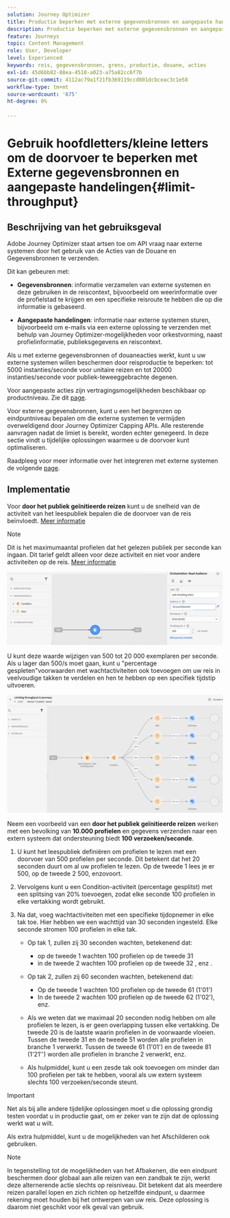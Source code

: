 ```yaml
---
solution: Journey Optimizer
title: Productie beperken met externe gegevensbronnen en aangepaste handelingen
description: Productie beperken met externe gegevensbronnen en aangepaste handelingen
feature: Journeys
topic: Content Management
role: User, Developer
level: Experienced
keywords: reis, gegevensbronnen, grens, productie, douane, acties
exl-id: 45d6bb82-88ea-4510-a023-a75a82cc6f7b
source-git-commit: 4112ac79a1f21fb369119ccd801dcbceac3c1e58
workflow-type: tm+mt
source-wordcount: '675'
ht-degree: 0%

---
```


# Gebruik hoofdletters/kleine letters om de doorvoer te beperken met Externe gegevensbronnen en aangepaste handelingen{#limit-throughput}

## Beschrijving van het gebruiksgeval

Adobe Journey Optimizer staat artsen toe om API vraag naar externe systemen door het gebruik van de Acties van de Douane en Gegevensbronnen te verzenden.

Dit kan gebeuren met:

* **Gegevensbronnen**: informatie verzamelen van externe systemen en deze gebruiken in de reiscontext, bijvoorbeeld om weerinformatie over de profielstad te krijgen en een specifieke reisroute te hebben die op die informatie is gebaseerd.

* **Aangepaste handelingen**: informatie naar externe systemen sturen, bijvoorbeeld om e-mails via een externe oplossing te verzenden met behulp van Journey Optimizer-mogelijkheden voor orkestvorming, naast profielinformatie, publieksgegevens en reiscontext.

Als u met externe gegevensbronnen of douaneacties werkt, kunt u uw externe systemen willen beschermen door reisproductie te beperken: tot 5000 instanties/seconde voor unitaire reizen en tot 20000 instanties/seconde voor publiek-teweeggebrachte degenen.

Voor aangepaste acties zijn vertragingsmogelijkheden beschikbaar op productniveau. Zie dit [page](../configuration/external-systems.md#capping).

Voor externe gegevensbronnen, kunt u een het begrenzen op eindpuntniveau bepalen om die externe systemen te vermijden overweldigend door Journey Optimizer Capping APIs. Alle resterende aanvragen nadat de limiet is bereikt, worden echter genegeerd. In deze sectie vindt u tijdelijke oplossingen waarmee u de doorvoer kunt optimaliseren.

Raadpleeg voor meer informatie over het integreren met externe systemen de volgende [page](../configuration/external-systems.md).

## Implementatie

Voor **door het publiek geïnitieerde reizen** kunt u de snelheid van de activiteit van het leespubliek bepalen die de doorvoer van de reis beïnvloedt. [Meer informatie](../building-journeys/read-audience.md)

>[!NOTE]
>
> Dit is het maximumaantal profielen dat het gelezen publiek per seconde kan ingaan. Dit tarief geldt alleen voor deze activiteit en niet voor andere activiteiten op de reis. [Meer informatie](../building-journeys/read-audience.md)

![](assets/limit-throughput-1.png)

U kunt deze waarde wijzigen van 500 tot 20 000 exemplaren per seconde. Als u lager dan 500/s moet gaan, kunt u &quot;percentage gespleten&quot;voorwaarden met wachtactiviteiten ook toevoegen om uw reis in veelvoudige takken te verdelen en hen te hebben op een specifiek tijdstip uitvoeren.

![](assets/limit-throughput-2.png)

Neem een voorbeeld van een **door het publiek geïnitieerde reizen** werken met een bevolking van **10.000 profielen** en gegevens verzenden naar een extern systeem dat ondersteuning biedt **100 verzoeken/seconde**.

1. U kunt het leespubliek definiëren om profielen te lezen met een doorvoer van 500 profielen per seconde. Dit betekent dat het 20 seconden duurt om al uw profielen te lezen. Op de tweede 1 lees je er 500, op de tweede 2 500, enzovoort.

1. Vervolgens kunt u een Condition-activiteit (percentage gesplitst) met een splitsing van 20% toevoegen, zodat elke seconde 100 profielen in elke vertakking wordt gebruikt.

1. Na dat, voeg wachtactiviteiten met een specifieke tijdopnemer in elke tak toe. Hier hebben we een wachttijd van 30 seconden ingesteld. Elke seconde stromen 100 profielen in elke tak.

   * Op tak 1, zullen zij 30 seconden wachten, betekenend dat:
      * op de tweede 1 wachten 100 profielen op de tweede 31
      * in de tweede 2 wachten 100 profielen op de tweede 32 , enz .

   * Op tak 2, zullen zij 60 seconden wachten, betekenend dat:
      * Op de tweede 1 wachten 100 profielen op de tweede 61 (1&#39;01&#39;)
      * In de tweede 2 wachten 100 profielen op de tweede 62 (1&#39;02&#39;), enz.

   * Als we weten dat we maximaal 20 seconden nodig hebben om alle profielen te lezen, is er geen overlapping tussen elke vertakking. De tweede 20 is de laatste waarin profielen in de voorwaarde vloeien. Tussen de tweede 31 en de tweede 51 worden alle profielen in branche 1 verwerkt. Tussen de tweede 61 (1&#39;01&#39;) en de tweede 81 (1&#39;21&#39;&#39;) worden alle profielen in branche 2 verwerkt, enz.

   * Als hulpmiddel, kunt u een zesde tak ook toevoegen om minder dan 100 profielen per tak te hebben, vooral als uw extern systeem slechts 100 verzoeken/seconde steunt.

>[!IMPORTANT]
>
>Net als bij alle andere tijdelijke oplossingen moet u die oplossing grondig testen voordat u in productie gaat, om er zeker van te zijn dat de oplossing werkt wat u wilt.

Als extra hulpmiddel, kunt u de mogelijkheden van het Afschilderen ook gebruiken.

>[!NOTE]
>
>In tegenstelling tot de mogelijkheden van het Afbakenen, die een eindpunt beschermen door globaal aan alle reizen van een zandbak te zijn, werkt deze alternerende actie slechts op reisniveau. Dit betekent dat als meerdere reizen parallel lopen en zich richten op hetzelfde eindpunt, u daarmee rekening moet houden bij het ontwerpen van uw reis. Deze oplossing is daarom niet geschikt voor elk geval van gebruik.
